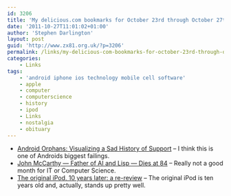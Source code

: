 ```yaml
---
id: 3206
title: 'My delicious.com bookmarks for October 23rd through October 27th'
date: '2011-10-27T11:01:02+01:00'
author: 'Stephen Darlington'
layout: post
guid: 'http://www.zx81.org.uk/?p=3206'
permalink: /links/my-delicious-com-bookmarks-for-october-23rd-through-october-27th.html
categories:
    - Links
tags:
    - 'android iphone ios technology mobile cell software'
    - apple
    - computer
    - computerscience
    - history
    - ipod
    - Links
    - nostalgia
    - obituary
---
```


- [Android Orphans: Visualizing a Sad History of Support](http://theunderstatement.com/post/11982112928/android-orphans-visualizing-a-sad-history-of-support) – I think this is one of Androids biggest failings.
- [John McCarthy — Father of AI and Lisp — Dies at 84](http://www.wired.com/wiredenterprise/2011/10/john-mccarthy-father-of-ai-and-lisp-dies-at-84/all/1?utm_source=feedburner&utm_medium=feed&utm_campaign=Feed:+wired/index+(Wired:+Index+3+(Top+Stories+2))&utm_content=Google+Reader) – Really not a good month for IT or Computer Science.
- [The original iPod, 10 years later: a re-review](http://arstechnica.com/apple/reviews/2011/10/2001-to-2011-ars-re-reviews-the-original-ipod.ars?utm_source=feedburner&utm_medium=feed&utm_campaign=Feed:+arstechnica/index+(Ars+Technica+-+Featured+Content)&utm_content=Google+Reader) – The original iPod is ten years old and, actually, stands up pretty well.